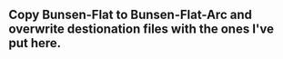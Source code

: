 ## Copy Bunsen-Flat to Bunsen-Flat-Arc and overwrite destionation files with the ones I've put here.
